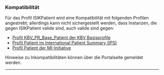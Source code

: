 ### Kompatibilität

Für das Profil ISIKPatient wird eine Kompatibilität mit folgenden Profilen angestrebt; allerdings kann nicht sichergestellt werden, dass Instanzen, die gegen ISIKPatient valide sind, auch valide sind gegen:
* [Profil KBV_PR_Base_Patient der KBV Basisprofile](https://fhir.kbv.de/StructureDefinition/KBV_PR_Base_Patient)
* [Profil Patient im International Patient Summary (IPS)](https://hl7.org/fhir/uv/ips/StructureDefinition-Patient-uv-ips.html)
* [Profil Patient der MI-Initiative](https://www.medizininformatik-initiative.de/fhir/core/modul-person/StructureDefinition/Patient)

Hinweise zu Inkompatibilitäten können über die Portalseite gemeldet werden.

---
